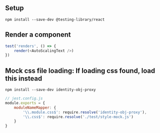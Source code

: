 ## Setup
```console
npm install --save-dev @testing-library/react
```

## Render a component
```js
test('renders', () => {
    render(<AutoScalingText />)
})
```

## Mock css file loading: If loading css found, load this instead
```console
npm install --save-dev identity-obj-proxy
```
```js
// jest.config.js
module.exports = {
    moduleNameMapper: {
        '\\.module.css$': require.resolve('identity-obj-proxy'),
        '\\.css$': require.resolve('./test/style-mock.js')
    }
}
```
